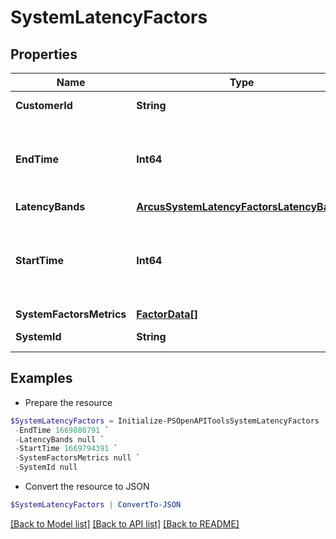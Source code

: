 # SystemLatencyFactors
## Properties

Name | Type | Description | Notes
------------ | ------------- | ------------- | -------------
**CustomerId** | **String** | Customer identifier | [optional] 
**EndTime** | **Int64** | End time of the interval for which latency factors are determined | [optional] 
**LatencyBands** | [**ArcusSystemLatencyFactorsLatencyBands**](ArcusSystemLatencyFactorsLatencyBands.md) |  | [optional] 
**StartTime** | **Int64** | Start time of the interval for which latency factors are determined | [optional] 
**SystemFactorsMetrics** | [**FactorData[]**](FactorData.md) |  | [optional] 
**SystemId** | **String** | System identifier | [optional] 

## Examples

- Prepare the resource
```powershell
$SystemLatencyFactors = Initialize-PSOpenAPIToolsSystemLatencyFactors  -CustomerId null `
 -EndTime 1669880791 `
 -LatencyBands null `
 -StartTime 1669794391 `
 -SystemFactorsMetrics null `
 -SystemId null
```

- Convert the resource to JSON
```powershell
$SystemLatencyFactors | ConvertTo-JSON
```

[[Back to Model list]](../README.md#documentation-for-models) [[Back to API list]](../README.md#documentation-for-api-endpoints) [[Back to README]](../README.md)

